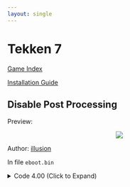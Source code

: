 ```yaml
---
layout: single
---
```


# Tekken 7

[Game Index](/patch/#ps4)

[Installation Guide](https://illusion0001.github.io/install-instructions/)

## Disable Post Processing

Preview:
<p align="center">
<img src="https://storage.googleapis.com/assets-illusion0001/images/patches/preview/TekkenGame/TekkenGame_PostProcess.png">
</p>

Author: [illusion](https://twitter.com/illusion0002)

In file `eboot.bin`

<details>
<summary>Code 4.00 (Click to Expand)</summary>

{% highlight yml %}
- game: "Tekken 7"
  app_ver: "04.00"
  patch_ver: "1.0"
  name: "Disable Post Processing"
  author: "illusion"
  note:
  arch: generic_orbis
  enabled: False # Todo: move this to a separate file
  patch_list:
        - [ bytes, 0x1B01EDC, "48 E9" ]
{% endhighlight %}

</details>
